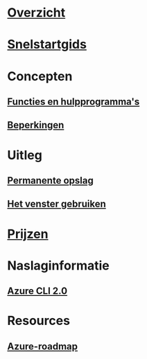 # [Overzicht](overview.md)

# [Snelstartgids](quickstart.md)

# Concepten
## [Functies en hulpprogramma's](features.md)
## [Beperkingen](limitations.md)

# Uitleg
## [Permanente opslag](persisting-shell-storage.md)
## [Het venster gebruiken](using-the-shell-window.md)

# [Prijzen](pricing.md)

# Naslaginformatie
## [Azure CLI 2.0](/cli/azure) 
# Resources
## [Azure-roadmap](https://azure.microsoft.com/roadmap/?category=monitoring-management)
